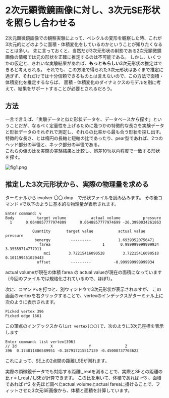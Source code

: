 # 2次元顕微鏡画像に対し、3次元SE形状を照らし合わせる
2次元顕微鏡画像での観察実験によって、ベシクルの変形を観察した時、これが3次元的にどのように面積・体積変化をしているのかということが知りたくなることは多い。
先に言っておくと、当然だが3次元形状の射影である2次元顕微鏡画像の情報では元の形状を正確に推定するのは不可能である。
しかし、いくつかの仮定と、きれいな実験結果があれば、**もっともらしい**3次元形状の推定はできると考えられる。
それでも、この方法で得られた3次元形状はあくまで推定に過ぎず、それだけでは十分信頼できるものとは言えないので、この方法で面積・体積変化を推定するならば、
面積・体積変化のダイナミクスのモデルを別に考えて、結果をサポートすることが必要とされるだろう。

## 方法
一言で言えば、「実験データと似た形状データを、データベースから探す」ということだが、なるべく定量性を上げるために幾つかの特徴的な長さを実験データと形状データのそれぞれで測定し、それらの比率から最も合う形状を探し出す。  
特徴的な長さ、とは楕円の長軸と短軸の比であったり、pear型であれば、2つのヘッド部分の半径と、ネック部分の半径である。  
これらの値の比を実際の実験結果と比較し、誤差10％以内程度で一致する形状を探す。

![fig1.png](/fig1.png)

## 推定した3次元形状から、実際の物理量を求める
ターミナルから
evolver 〇〇.dmp　で形状ファイルを読み込みます。
その後コマンド `v`で以下のように基本的な物理量が表示されます。
```
Enter command: v
Body          target volume           actual volume          pressure
  1      0.0648857777974809      0.0648857777974699 -26.3990034261863

            Quantity       target value           actual value                 pressure
             benergy         ---------            1.69393520756471
               farea                       1       0.999999999999934   3.35559714777911
                 mci        3.72215416090528        3.72215416090518  0.101199451029443
              offset         ---------          -0.999999999999934
```

actual volumeが現在の体積
farea の actual valueが現在の面積になっています（今回のファイルでは規格化されているので、ほぼ1）。

次に、コマンド`s`を打つと、別ウィンドウで3次元形状が表示されますが、
この画面のvertexを右クリックすることで、vertexのインデックスがターミナル上に次のように表示されます。
```
Picked vertex 396
Picked edge 1661
```

この頂点のインデックスから`list vertex[〇〇]`で、次のように3次元座標を表示します
```
Enter command: list vertex[396]        
// Id               X                Y               Z
396  0.174811886589951 -0.187917215517139 -0.45000737703622
```

これによって、SE上の2点間の距離l_SEが測れます。

実際の顕微鏡データでも対応する距離l_realを測ることで、実際とSEとの距離の比 r = l_real / l_SEが計算できます。
この比を用いて、体積であれば r^3 、面積であれば r^2 を先ほど調べたactual volumeとactual fareaに掛けることで、フィットさせた3次元SE画像から、体積と面積を計算しています。


